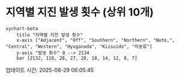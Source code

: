 # 지역별 지진 발생 횟수 (상위 10개)

```mermaid
xychart-beta
    title "지역별 지진 발생 횟수"
    x-axis ["Adjacent", "Off", "Southern", "Northern", "Noto,", "Central", "Western", "Hyuganada", "Kiisuido", "미분류"]
    y-axis "발생 횟수" 0 --> 2134
    bar [2132, 118, 28, 27, 20, 18, 14, 12, 8, 7]
```

업데이트 시간: 2025-08-29 06:05:45

